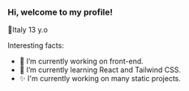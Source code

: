 ### Hi, welcome to my profile!
🎈Italy
13 y.o

Interesting facts:
- 🔭 I’m currently working on front-end.
- 🌱 I’m currently learning React and Tailwind CSS.
- ✨ I'm currently working on many static projects.

